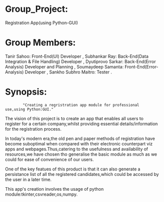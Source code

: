 # Group_Project:
Registration App(using Python-GUI)

# Group Members:
Tanir Sahoo:        Front-End(UI) Developer ,
Subhankar Ray:      Back-End(Data Integration & File Handling) Developer ,
Dyutiprovo Sarkar:  Back-End(Error Analysis) Developer and Planning ,
Soumaydeep Samanta: Front-End(Error-Analysis) Developer ,
Sankho Subhro Maitro: Tester .

# Synopsis:
            "Creating a regristration app module for professional use,using Python:GUI."

The vision of this project is to create an app that enables all users to register for a certain company,whilst providing essential details/information for the registration process.

In today's modern era,the old pen and paper methods of registration have become suboptimal when compared with their electronic counterpart viz apps and webpages.Thus,catering to the usefulness and availability of resources,we have chosen tho generalise the basic module as much as we could for ease of convenience of our users.

One of the key featues of this product is that it can also generate a persistance list of all the registered candidates,which could be accessed by the user in a later time.

This app's creation involves the usage of python module:tkinter,csvreader,os,numpy.
